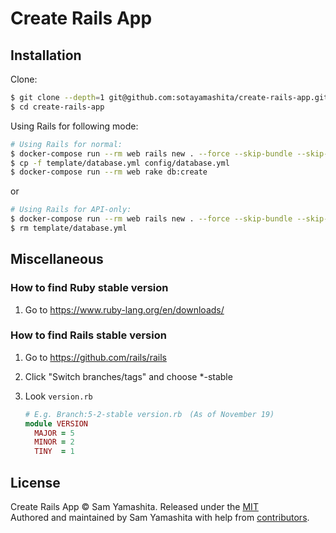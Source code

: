 # Create Rails App

## Installation

Clone:

```bash
$ git clone --depth=1 git@github.com:sotayamashita/create-rails-app.git
$ cd create-rails-app
```

Using Rails for following mode:

```bash
# Using Rails for normal:
$ docker-compose run --rm web rails new . --force --skip-bundle --skip-test --skip-yarn --skip-coffee --database=postgresql
$ cp -f template/database.yml config/database.yml
$ docker-compose run --rm web rake db:create
```

or

```bash
# Using Rails for API-only:
$ docker-compose run --rm web rails new . --force --skip-bundle --skip-test --skip-yarn --api
$ rm template/database.yml
```


## Miscellaneous

### How to find Ruby stable version

1. Go to https://www.ruby-lang.org/en/downloads/

### How to find Rails stable version

1. Go to https://github.com/rails/rails
1. Click "Switch branches/tags" and choose \*-stable
1. Look `version.rb`

    ```ruby
    # E.g. Branch:5-2-stable version.rb　(As of November 19)
    module VERSION
      MAJOR = 5
      MINOR = 2
      TINY  = 1
    ```

## License

Create Rails App © Sam Yamashita. Released under the [MIT](LICENSE)<br/>
Authored and maintained by Sam Yamashita with help from [contributors](https://github.com/sotayamashita/create-rails-app/contributors).

